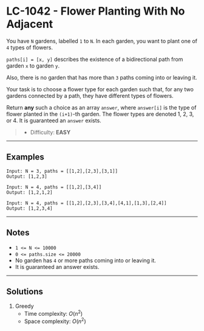 # LC-1042 - Flower Planting With No Adjacent

You have `N` gardens, labelled `1` to `N`.  In each garden, you want to plant one of `4` types of flowers.

`paths[i] = [x, y]` describes the existence of a bidirectional path from garden `x` to garden `y`.

Also, there is no garden that has more than `3` paths coming into or leaving it.

Your task is to choose a flower type for each garden such that, for any two gardens connected by a path, they have different types of flowers.

Return **any** such a choice as an array `answer`, where `answer[i]` is the type of flower planted in the `(i+1)`-th garden.  The flower types are denoted 1, 2, 3, or 4.  It is guaranteed an `answer` exists.

> * Difficulty: **EASY**

---
## Examples

```
Input: N = 3, paths = [[1,2],[2,3],[3,1]]
Output: [1,2,3]
```

```
Input: N = 4, paths = [[1,2],[3,4]]
Output: [1,2,1,2]
```

```
Input: N = 4, paths = [[1,2],[2,3],[3,4],[4,1],[1,3],[2,4]]
Output: [1,2,3,4]
```

---
## Notes

* `1 <= N <= 10000`
* `0 <= paths.size <= 20000`
* No garden has `4` or more paths coming into or leaving it.
* It is guaranteed an answer exists.

---
## Solutions

1. Greedy
    * Time complexity: $O(n^2)$
    * Space complexity: $O(n^2)$